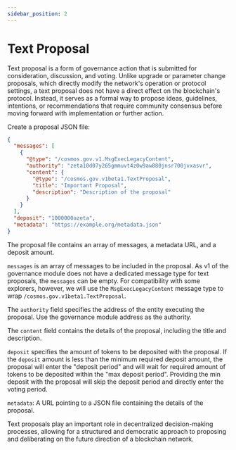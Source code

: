 ```yaml
---
sidebar_position: 2
---
```


# Text Proposal

Text proposal is a form of governance action that is submitted for
consideration, discussion, and voting. Unlike upgrade or parameter change
proposals, which directly modify the network's operation or protocol settings, a
text proposal does not have a direct effect on the blockchain's protocol.
Instead, it serves as a formal way to propose ideas, guidelines, intentions, or
recommendations that require community consensus before moving forward with
implementation or further action.

Create a proposal JSON file:

```json title="proposal.json"
{
  "messages": [
    {
      "@type": "/cosmos.gov.v1.MsgExecLegacyContent",
      "authority": "zeta10d07y265gmmuvt4z0w9aw880jnsr700jvxasvr",
      "content": {
        "@type": "/cosmos.gov.v1beta1.TextProposal",
        "title": "Important Proposal",
        "description": "Description of the proposal"
      }
    }
  ],
  "deposit": "1000000azeta",
  "metadata": "https://example.org/metadata.json"
}
```

The proposal file contains an array of messages, a metadata URL, and a deposit
amount.

`messages` is an array of messages to be included in the proposal. As v1 of the
governance module does not have a dedicated message type for text proposals, the
`messages` can be empty. For compatibility with some explorers, however, we will
use the `MsgExecLegacyContent` message type to wrap
`/cosmos.gov.v1beta1.TextProposal`.

The `authority` field specifies the address of the entity executing the
proposal. Use the governance module address as the authority.

The `content` field contains the details of the proposal, including the title
and description.

`deposit` specifies the amount of tokens to be deposited with the proposal. If
the `deposit` amount is less than the minimum required deposit amount, the
proposal will enter the "deposit period" and will wait for required amount of
tokens to be deposited within the "max deposit period". Providing the min
deposit with the proposal will skip the deposit period and directly enter the
voting period.

`metadata`: A URL pointing to a JSON file containing the details of the
proposal.

Text proposals play an important role in decentralized decision-making
processes, allowing for a structured and democratic approach to proposing and
deliberating on the future direction of a blockchain network.
